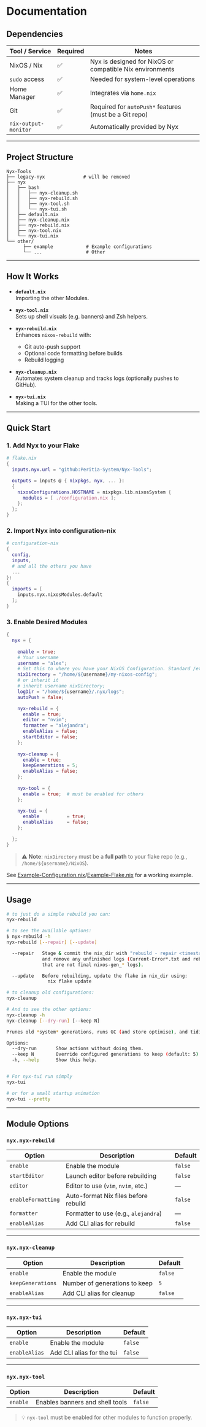 # Documentation

## Dependencies

| Tool / Service       | Required | Notes                                                    |
| -------------------- | -------- | -------------------------------------------------------- |
| NixOS / Nix          | ✅        | Nyx is designed for NixOS or compatible Nix environments |
| `sudo` access        | ✅        | Needed for system-level operations                       |
| Home Manager         | ✅        | Integrates via `home.nix`                                |
| Git                  | ✅        | Required for `autoPush*` features (must be a Git repo)   |
| `nix-output-monitor` | ✅        | Automatically provided by Nyx                            |

---

## Project Structure

```
Nyx-Tools
├── legacy-nyx              # will be removed
├── nyx
│   ├── bash
│   │   ├── nyx-cleanup.sh
│   │   ├── nyx-rebuild.sh
│   │   ├── nyx-tool.sh
│   │   └── nyx-tui.sh
│   ├── default.nix
│   ├── nyx-cleanup.nix
│   ├── nyx-rebuild.nix
│   ├── nyx-tool.nix
│   └── nyx-tui.nix
└── other/
      ├── example            # Example configurations
      └── ...                # Other
```

---

## How It Works

* **`default.nix`**  
  Importing the other Modules.

* **`nyx-tool.nix`**  
  Sets up shell visuals (e.g. banners) and Zsh helpers.

* **`nyx-rebuild.nix`**  
  Enhances `nixos-rebuild` with:

  * Git auto-push support
  * Optional code formatting before builds
  * Rebuild logging

* **`nyx-cleanup.nix`**  
  Automates system cleanup and tracks logs (optionally pushes to GitHub).

* **`nyx-tui.nix`**  
  Making a TUI for the other tools.


---

## Quick Start

### 1. Add Nyx to your Flake

```nix
# flake.nix
{
  inputs.nyx.url = "github:Peritia-System/Nyx-Tools";

  outputs = inputs @ { nixpkgs, nyx, ... }:
  {
    nixosConfigurations.HOSTNAME = nixpkgs.lib.nixosSystem {
      modules = [ ./configuration.nix ];
    };
  };
}
```

### 2. Import Nyx into configuration-nix

```nix
# configuration-nix
{
  config,
  inputs,
  # and all the others you have
  ...
}:
{
  imports = [
    inputs.nyx.nixosModules.default
  ];
}
```

### 3. Enable Desired Modules

```nix
{
  nyx = {
    
    enable = true;
    # Your username
    username = "alex";
    # Set this to where you have your NixOS Configuration. Standard /etc/nixos
    nixDirectory = "/home/${username}/my-nixos-config"; 
    # or inherit it
    # inherit username nixDirectory;
    logDir = "/home/${username}/.nyx/logs";
    autoPush = false;

    nyx-rebuild = {
      enable = true;
      editor = "nvim";
      formatter = "alejandra";
      enableAlias = false;
      startEditor = false;
    };
    
    nyx-cleanup = {
      enable = true;
      keepGenerations = 5;
      enableAlias = false;
    };
    
    nyx-tool = {
      enable = true;  # must be enabled for others
    };

    nyx-tui = {
      enable          = true;
      enableAlias     = false;
    };

  };
}
```

> ⚠️ **Note**: `nixDirectory` must be a **full path** to your flake repo (e.g., `/home/${username}/NixOS`).

See [Example-Configuration.nix](./../other/example/example-configuration.nix)/[Example-Flake.nix](./../other/example/example-flake.nix) for a working example.

---

## Usage

```bash
# to just do a simple rebuild you can:
nyx-rebuild

# to see the available options: 
$ nyx-rebuild -h
nyx-rebuild [--repair] [--update]

  --repair   Stage & commit the nix_dir with "rebuild - repair <timestamp>"
             and remove any unfinished logs (Current-Error*.txt and rebuild-*.log
             that are not final nixos-gen_* logs).

  --update   Before rebuilding, update the flake in nix_dir using:
               nix flake update

# to cleanup old configurations:
nyx-cleanup

# And to see the other options:
nyx-cleanup -h
nyx-cleanup [--dry-run] [--keep N]

Prunes old *system* generations, runs GC (and store optimise), and tidies logs.

Options:
  --dry-run       Show actions without doing them.
  --keep N        Override configured generations to keep (default: 5).
  -h, --help      Show this help.


# For nyx-tui run simply 
nyx-tui

# or for a small startup animation
nyx-tui --pretty


```

---

## Module Options

### `nyx.nyx-rebuild`

| Option             | Description                            | Default                   |
| ------------------ | -------------------------------------- | ------------------------- |
| `enable`           | Enable the module                      | `false`                   |
| `startEditor`      | Launch editor before rebuilding        | `false`                   |
| `editor`           | Editor to use (`vim`, `nvim`, etc.)    | —                         |
| `enableFormatting` | Auto-format Nix files before rebuild   | `false`                   |
| `formatter`        | Formatter to use (e.g., `alejandra`)   | —                         |
| `enableAlias`      | Add CLI alias for rebuild              | `false`                   |

---

### `nyx.nyx-cleanup`

| Option            | Description                   | Default                   |
| ----------------- | ----------------------------- | ------------------------- |
| `enable`          | Enable the module             | `false`                   |
| `keepGenerations` | Number of generations to keep | `5`                       |
| `enableAlias`     | Add CLI alias for cleanup     | `false`                   |

---

### `nyx.nyx-tui`

| Option            | Description                   | Default                   |
| ----------------- | ----------------------------- | ------------------------- |
| `enable`          | Enable the module             | `false`                   |
| `enableAlias`     | Add CLI alias for the tui     | `false`                   |

---

### `nyx.nyx-tool`

| Option   | Description                     | Default |
| -------- | ------------------------------- | ------- |
| `enable` | Enables banners and shell tools | `false` |

> 💡 `nyx-tool` must be enabled for other modules to function properly.

